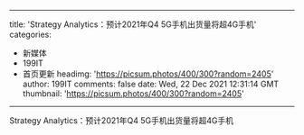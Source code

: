 
---
title: 'Strategy Analytics：预计2021年Q4 5G手机出货量将超4G手机'
categories: 
 - 新媒体
 - 199IT
 - 首页更新
headimg: 'https://picsum.photos/400/300?random=2405'
author: 199IT
comments: false
date: Wed, 22 Dec 2021 12:31:14 GMT
thumbnail: 'https://picsum.photos/400/300?random=2405'
---

<div>   
Strategy Analytics：预计2021年Q4 5G手机出货量将超4G手机  
</div>
            